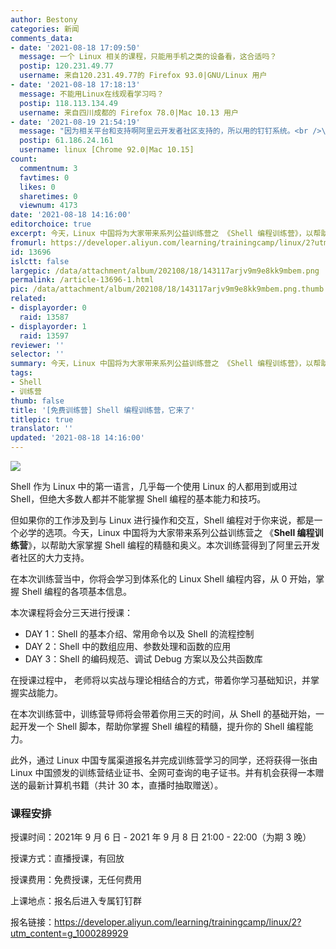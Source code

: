 ```yaml
---
author: Bestony
categories: 新闻
comments_data:
- date: '2021-08-18 17:09:50'
  message: 一个 Linux 相关的课程，只能用手机之类的设备看，这合适吗？
  postip: 120.231.49.77
  username: 来自120.231.49.77的 Firefox 93.0|GNU/Linux 用户
- date: '2021-08-18 17:18:13'
  message: 不能用Linux在线观看学习吗？
  postip: 118.113.134.49
  username: 来自四川成都的 Firefox 78.0|Mac 10.13 用户
- date: '2021-08-19 21:54:19'
  message: "因为相关平台和支持啊阿里云开发者社区支持的，所以用的钉钉系统。<br />\r\n不过回放视频我们会放到视频号和 B 站的。"
  postip: 61.186.24.161
  username: linux [Chrome 92.0|Mac 10.15]
count:
  commentnum: 3
  favtimes: 0
  likes: 0
  sharetimes: 0
  viewnum: 4173
date: '2021-08-18 14:16:00'
editorchoice: true
excerpt: 今天，Linux 中国将为大家带来系列公益训练营之 《Shell 编程训练营》，以帮助大家掌握 Shell 编程的精髓和奥义。
fromurl: https://developer.aliyun.com/learning/trainingcamp/linux/2?utm_content=g_1000289929
id: 13696
islctt: false
largepic: /data/attachment/album/202108/18/143117arjv9m9e8kk9mbem.png
permalink: /article-13696-1.html
pic: /data/attachment/album/202108/18/143117arjv9m9e8kk9mbem.png.thumb.jpg
related:
- displayorder: 0
  raid: 13587
- displayorder: 1
  raid: 13597
reviewer: ''
selector: ''
summary: 今天，Linux 中国将为大家带来系列公益训练营之 《Shell 编程训练营》，以帮助大家掌握 Shell 编程的精髓和奥义。
tags:
- Shell
- 训练营
thumb: false
title: '[免费训练营] Shell 编程训练营，它来了'
titlepic: true
translator: ''
updated: '2021-08-18 14:16:00'
---
```


![](/data/attachment/album/202108/18/143117arjv9m9e8kk9mbem.png)


Shell 作为 Linux 中的第一语言，几乎每一个使用 Linux 的人都用到或用过 Shell，但绝大多数人都并不能掌握 Shell 编程的基本能力和技巧。


但如果你的工作涉及到与 Linux 进行操作和交互，Shell 编程对于你来说，都是一个必学的选项。今天，Linux 中国将为大家带来系列公益训练营之 《**Shell 编程训练营**》，以帮助大家掌握 Shell 编程的精髓和奥义。本次训练营得到了阿里云开发者社区的大力支持。


在本次训练营当中，你将会学习到体系化的 Linux Shell 编程内容，从 0 开始，掌握 Shell 编程的各项基本信息。


本次课程将会分三天进行授课：


* DAY 1：Shell 的基本介绍、常用命令以及 Shell 的流程控制
* DAY 2：Shell 中的数组应用、参数处理和函数的应用
* DAY 3：Shell 的编码规范、调试 Debug 方案以及公共函数库


在授课过程中， 老师将以实战与理论相结合的方式，带着你学习基础知识，并掌握实战能力。


在本次训练营中，训练营导师将会带着你用三天的时间，从 Shell 的基础开始，一起开发一个 Shell 脚本，帮助你掌握 Shell 编程的精髓，提升你的 Shell 编程能力。


此外，通过 Linux 中国专属渠道报名并完成训练营学习的同学，还将获得一张由 Linux 中国颁发的训练营结业证书、全网可查询的电子证书。并有机会获得一本赠送的最新计算机书籍（共计 30 本，直播时抽取赠送）。


### 课程安排


授课时间：2021年 9 月 6 日 - 2021 年 9 月 8 日 21:00 - 22:00（为期 3 晚）


授课方式：直播授课，有回放


授课费用：免费授课，无任何费用


上课地点：报名后进入专属钉钉群


报名链接：<https://developer.aliyun.com/learning/trainingcamp/linux/2?utm_content=g_1000289929>